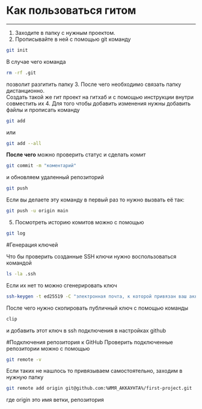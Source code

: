 # Как пользоваться гитом 

---

1. Заходите в папку с нужным проектом. 
2. Прописывайте в ней с помощью git команду
```bash
git init
```
В случае чего команда 
```bash
rm -rf .git
```  
позволит разгитить папку
3. После чего необходимо связать папку дистанционно.  
Создать такой же гит проект на гитхаб и с помощью инструкции внутри совместить их
4. Для того чтобы добавить изменения нужны добавить файлы и прописать команду 
```bash
git add
```

или 

```bash
git add --all
```

__После чего__ можно проверить статус и сделать комит
```bash
git commit -m "коментарий"
```

и обновляем удаленный репозиторий 
```bash
git push
```
Если вы делаете эту команду в первый раз то нужно вызвать её так:
```bash
git push -u origin main
```

5. Посмотреть историю комитов можно с помощью
```bash
git log
```

#Генерация ключей

Что бы проверить созданные SSH ключи нужно воспользоваться командой
```bash
ls -la .ssh
```
Если их нет то можно сгенерировать ключ
```bash
ssh-keygen -t ed25519 -C "электронная почта, к которой привязан ваш аккаунт на GitHub"
```
После чего нужно скопировать публичный ключ с помощью команды
```bash
clip
```
и добавить этот ключ в ssh подключения в настройках github

#Подключения репозитория к GitHub 
Проверить подключенные репозитории можно с помощью 
```bash
git remote -v
```

Если таких не нашлось то привязываем самостоятельно, заходим в нужную папку
```bash
git remote add origin git@github.com:%ИМЯ_АККАУНТА%/first-project.git 
```
где origin это имя ветки, репозитория